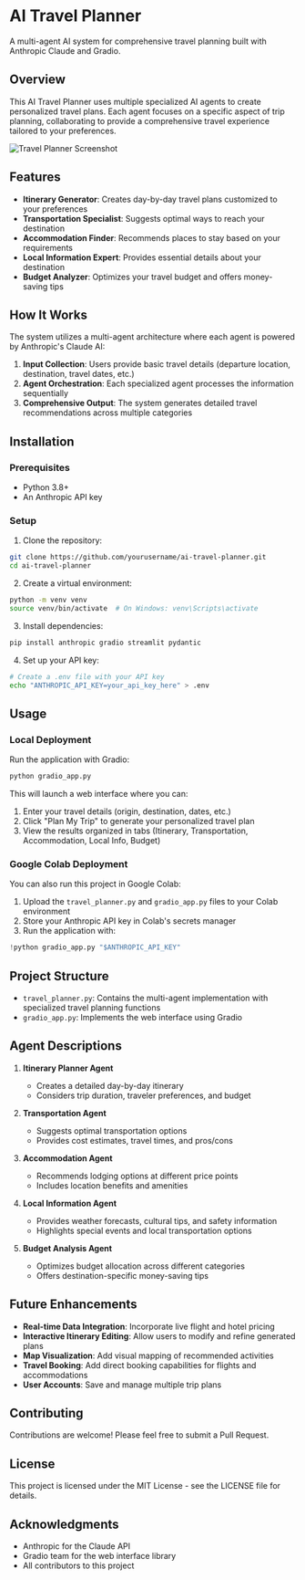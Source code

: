 # AI Travel Planner

A multi-agent AI system for comprehensive travel planning built with Anthropic Claude and Gradio.

## Overview

This AI Travel Planner uses multiple specialized AI agents to create personalized travel plans. Each agent focuses on a specific aspect of trip planning, collaborating to provide a comprehensive travel experience tailored to your preferences.

![Travel Planner Screenshot](https://i.imgur.com/tJh0Gjk.png)

## Features

- **Itinerary Generator**: Creates day-by-day travel plans customized to your preferences
- **Transportation Specialist**: Suggests optimal ways to reach your destination
- **Accommodation Finder**: Recommends places to stay based on your requirements
- **Local Information Expert**: Provides essential details about your destination
- **Budget Analyzer**: Optimizes your travel budget and offers money-saving tips

## How It Works

The system utilizes a multi-agent architecture where each agent is powered by Anthropic's Claude AI:

1. **Input Collection**: Users provide basic travel details (departure location, destination, travel dates, etc.)
2. **Agent Orchestration**: Each specialized agent processes the information sequentially
3. **Comprehensive Output**: The system generates detailed travel recommendations across multiple categories

## Installation

### Prerequisites
- Python 3.8+
- An Anthropic API key

### Setup

1. Clone the repository:
```bash
git clone https://github.com/yourusername/ai-travel-planner.git
cd ai-travel-planner
```

2. Create a virtual environment:
```bash
python -m venv venv
source venv/bin/activate  # On Windows: venv\Scripts\activate
```

3. Install dependencies:
```bash
pip install anthropic gradio streamlit pydantic
```

4. Set up your API key:
```bash
# Create a .env file with your API key
echo "ANTHROPIC_API_KEY=your_api_key_here" > .env
```

## Usage

### Local Deployment

Run the application with Gradio:

```bash
python gradio_app.py
```

This will launch a web interface where you can:
1. Enter your travel details (origin, destination, dates, etc.)
2. Click "Plan My Trip" to generate your personalized travel plan
3. View the results organized in tabs (Itinerary, Transportation, Accommodation, Local Info, Budget)

### Google Colab Deployment

You can also run this project in Google Colab:

1. Upload the `travel_planner.py` and `gradio_app.py` files to your Colab environment
2. Store your Anthropic API key in Colab's secrets manager
3. Run the application with:
```python
!python gradio_app.py "$ANTHROPIC_API_KEY"
```

## Project Structure

- `travel_planner.py`: Contains the multi-agent implementation with specialized travel planning functions
- `gradio_app.py`: Implements the web interface using Gradio

## Agent Descriptions

1. **Itinerary Planner Agent**
   - Creates a detailed day-by-day itinerary
   - Considers trip duration, traveler preferences, and budget

2. **Transportation Agent**
   - Suggests optimal transportation options
   - Provides cost estimates, travel times, and pros/cons

3. **Accommodation Agent**
   - Recommends lodging options at different price points
   - Includes location benefits and amenities

4. **Local Information Agent**
   - Provides weather forecasts, cultural tips, and safety information
   - Highlights special events and local transportation options

5. **Budget Analysis Agent**
   - Optimizes budget allocation across different categories
   - Offers destination-specific money-saving tips

## Future Enhancements

- **Real-time Data Integration**: Incorporate live flight and hotel pricing
- **Interactive Itinerary Editing**: Allow users to modify and refine generated plans
- **Map Visualization**: Add visual mapping of recommended activities
- **Travel Booking**: Add direct booking capabilities for flights and accommodations
- **User Accounts**: Save and manage multiple trip plans

## Contributing

Contributions are welcome! Please feel free to submit a Pull Request.

## License

This project is licensed under the MIT License - see the LICENSE file for details.

## Acknowledgments

- Anthropic for the Claude API
- Gradio team for the web interface library
- All contributors to this project
